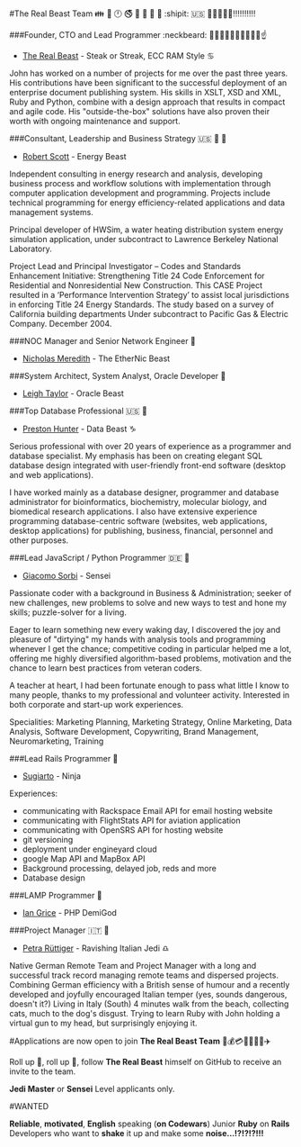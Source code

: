 #The Real Beast Team :family: :restroom: :clock12: :no_smoking: :no_mobile_phones: :e-mail: :do_not_litter: :no_pedestrians:  :shipit: :us: :statue_of_liberty::boom::boom::boom::boom::bangbang::bangbang::bangbang::bangbang::bangbang:

###Founder, CTO and Lead Programmer :neckbeard: :guardsman::muscle::muscle::fist::fist::facepunch::facepunch::boom::boom::point_up:

- [The Real Beast](http://thebeast.me/about/) - Steak or Streak, ECC RAM Style :cancer:

John has worked on a number of projects for me over the past three years. His contributions have been significant to the successful deployment of an enterprise document publishing system. His skills in XSLT, XSD and XML, Ruby and Python, combine with a design approach that results in compact and agile code. His "outside-the-box" solutions have also proven their worth with ongoing maintenance and support.

###Consultant, Leadership and Business Strategy :us: :older_man: :whale:

- [Robert Scott](https://www.linkedin.com/in/robert-scott-26bb128) - Energy Beast

Independent consulting in energy research and analysis, developing business process and workflow solutions with implementation through computer application development and programming. Projects include technical programming for energy efficiency-related applications and data management systems.

Principal developer of HWSim, a water heating distribution system energy simulation application, under subcontract to Lawrence Berkeley National Laboratory.

Project Lead and Principal Investigator – Codes and Standards Enhancement Initiative: Strengthening Title 24 Code Enforcement for Residential and Nonresidential New Construction. This CASE Project resulted in a ‘Performance Intervention Strategy’ to assist local jurisdictions in enforcing Title 24 Energy Standards. The study based on a survey of California building departments Under subcontract to Pacific Gas & Electric Company. December 2004.

###NOC Manager and Senior Network Engineer :man:

- [Nicholas Meredith](https://twitter.com/MrNickMeredith) - The EtherNic Beast

###System Architect, System Analyst, Oracle Developer :princess:

- [Leigh Taylor](https://au.linkedin.com/in/leigh-taylor-5408a152) - Oracle Beast

###Top Database Professional :us: :man:

- [Preston Hunter](https://www.upwork.com/users/~012ab645e1d96a5c7f) - Data Beast :capricorn:

Serious professional with over 20 years of experience as a programmer and database specialist. My emphasis has been on creating elegant SQL database design integrated with user-friendly front-end software (desktop and web applications).

I have worked mainly as a database designer, programmer and database administrator for bioinformatics, biochemistry, molecular biology, and biomedical research applications. I also have extensive experience programming database-centric software (websites, web applications, desktop applications) for publishing, business, financial, personnel and other purposes.

###Lead JavaScript / Python Programmer :de: :man:

- [Giacomo Sorbi](https://www.codewars.com/users/GiacomoSorbi) - Sensei

Passionate coder with a background in Business & Administration; seeker of new challenges, new problems to solve and new ways to test and hone my skills; puzzle-solver for a living.

Eager to learn something new every waking day, I discovered the joy and pleasure of "dirtying" my hands with analysis tools and programming whenever I get the chance; competitive coding in particular helped me a lot, offering me highly diversified algorithm-based problems, motivation and the chance to learn best practices from veteran coders.

A teacher at heart, I had been fortunate enough to pass what little I know to many people, thanks to my professional and volunteer activity. Interested in both corporate and start-up work experiences.

Specialities: Marketing Planning, Marketing Strategy, Online Marketing, Data Analysis, Software Development, Copywriting, Brand Management, Neuromarketing, Training

###Lead Rails Programmer :man:

- [Sugiarto](https://www.upwork.com/freelancers/~01e12d81269df3013f) - Ninja

Experiences:
- communicating with Rackspace Email API for email hosting website
- communicating with FlightStats API for aviation application
- communicating with OpenSRS API for hosting website
- git versioning
- deployment under engineyard cloud
- google Map API and MapBox API
- Background processing, delayed job, reds and more
- Database design

###LAMP Programmer :man:

- [Ian Grice](https://github.com/someonefamous) - PHP DemiGod

###Project Manager :it: :princess: 

- [Petra Rüttiger](https://www.upwork.com/o/profiles/users/_~01012c0f7e1e9bc171/) - Ravishing Italian Jedi :libra:

Native German Remote Team and Project Manager with a long and successful track record managing remote teams and dispersed projects. Combining German efficiency with a British sense of humour and a recently developed and joyfully encouraged Italian temper (yes, sounds dangerous, doesn't it?) Living in Italy (South) 4 minutes walk from the beach, collecting cats, much to the dog's disgust. Trying to learn Ruby with John holding a virtual gun to my head, but surprisingly enjoying it. 

#Applications are now open to join **The Real Beast Team** :passport_control::moneybag::credit_card::red_car::sailboat::speedboat::helicopter::airplane:

Roll up :loudspeaker:, roll up :loudspeaker:, follow **The Real Beast** himself on GitHub to receive an invite to the team.

**Jedi Master** or **Sensei** Level applicants only.

#WANTED

**Reliable**, **motivated**, **English** speaking (**on Codewars**) Junior **Ruby** on **Rails** Developers who want to **shake** it up and make some **noise...!?!?!?!!!**


